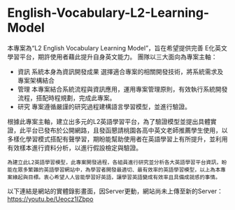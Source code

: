 # English-Vocabulary-L2-Learning-Model
本專案為“L2 English Vocabulary Learning Model”，旨在希望提供完善
E化英文學習平台，期許使用者藉此提升自身英文能力。
團隊以三大面向為專案主軸：
- 資訊
  	系統本身為資訊開發成果
  	選擇適合專案的相關開發技術，將系統需求及專案架構結合 
-	管理
  	本專案結合系統流程與資訊應用，運用專案管理原則，有效執行系統開發流程，搭配時程規劃，完成此專案。 
-	研究
  	專案遵循嚴謹的研究過程建構語言學習模型，並進行驗證。

根據此專案主軸，建立出多元的L2英語學習平台，為了驗證模型並提出具體實證，此平台已發布於公開網路，且發函懇請桃園各高中英文老師推薦學生使用，以多樣化學習模式搭配有聲學習，期盼能幫助使用者在英語學習上有所提升，並利用有效樣本進行資料分析，以進行假設檢定與驗證。
	
	為建立此L2英語學習模型，此專案開發過程，各組員進行研究並分析各大英語學習平台資訊，盼能在眾多繁雜的英語學習網站中，為學習者開發最適切、最有效率的英語學習模型，以上為本專案緣起與目標。衷心希望人人皆能學習好英語，讓學習英語變成有效率且具備成就感的事情。

以下連結是網站的實體錄影畫面，因Server更動，網站尚未上傳至新的Server：
https://youtu.be/Ueocz1IZbpo
